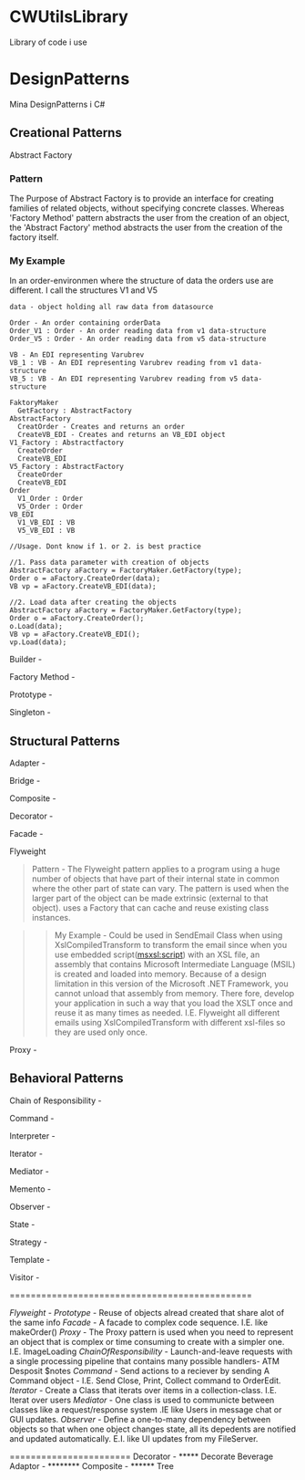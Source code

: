 # CWUtilsLibrary
Library of code i use


# DesignPatterns
Mina DesignPatterns i C#

## Creational Patterns

Abstract Factory
### Pattern
The Purpose of Abstract Factory is to provide an interface for creating families of related objects, without specifying concrete classes. Whereas 'Factory Method' pattern abstracts the user from the creation of an object, the 'Abstract Factory' method abstracts the user from the creation of the factory itself.

### My Example
In an order-environmen where the structure of data the orders use are different. I call the structures V1 and V5 
```
data - object holding all raw data from datasource

Order - An order containing orderData
Order_V1 : Order - An order reading data from v1 data-structure
Order_V5 : Order - An order reading data from v5 data-structure

VB - An EDI representing Varubrev
VB_1 : VB - An EDI representing Varubrev reading from v1 data-structure
VB_5 : VB - An EDI representing Varubrev reading from v5 data-structure

FaktoryMaker
  GetFactory : AbstractFactory
AbstractFactory 
  CreatOrder - Creates and returns an order
  CreateVB_EDI - Creates and returns an VB_EDI object
V1_Factory : Abstractfactory 
  CreateOrder
  CreateVB_EDI
V5_Factory : AbstractFactory
  CreateOrder
  CreateVB_EDI
Order
  V1_Order : Order
  V5_Order : Order
VB_EDI
  V1_VB_EDI : VB
  V5_VB_EDI : VB
  
//Usage. Dont know if 1. or 2. is best practice

//1. Pass data parameter with creation of objects
AbstractFactory aFactory = FactoryMaker.GetFactory(type);
Order o = aFactory.CreateOrder(data);
VB vp = aFactory.CreateVB_EDI(data);

//2. Load data after creating the objects
AbstractFactory aFactory = FactoryMaker.GetFactory(type);
Order o = aFactory.CreateOrder();
o.Load(data); 
VB vp = aFactory.CreateVB_EDI();
vp.Load(data);

```

Builder - 

Factory Method -

Prototype - 

Singleton - 



## Structural Patterns

Adapter - 

Bridge - 

Composite - 

Decorator - 

Facade - 

Flyweight
> Pattern - The Flyweight pattern applies to a program using a huge number of objects that have part of their internal state in common where the other part of state can vary. The pattern is used when the larger part of the object can be made extrinsic (external to that object). uses a Factory that can cache and reuse existing class instances.

>> My Example - Could be used in SendEmail Class when using XslCompiledTransform to transform the email since 
when you use embedded script(<msxsl:script>) with an XSL file, an assembly that contains Microsoft Intermediate Language (MSIL) is created and loaded into memory. Because of a design limitation in this version of the Microsoft .NET Framework, you cannot unload that assembly from memory. There fore, develop your application in such a way that you load the XSLT once and reuse it as many times as needed. I.E. Flyweight all different emails using XslCompiledTransform with different xsl-files so they are used only once.

Proxy - 



## Behavioral Patterns

Chain of Responsibility - 

Command - 

Interpreter - 

Iterator - 

Mediator - 

Memento - 

Observer - 

State - 

Strategy - 

Template - 

Visitor - 



==============================================






*Flyweight* - 
*Prototype* - Reuse of objects alread created that share alot of the same info
*Facade* - A facade to complex code sequence. I.E. like makeOrder()
*Proxy* - The Proxy pattern is used when you need to represent an object that is complex or time consuming to create with a simpler one. I.E. ImageLoading
*ChainOfResponsibility* - Launch-and-leave requests with a single processing pipeline that contains many possible handlers- ATM Desposit $notes
*Command* - Send actions to a reciever by sending A Command object - I.E. Send Close, Print, Collect command to OrderEdit.
*Iterator* - Create a Class that iterats over items in a collection-class. I.E. Iterat over users
*Mediator* - One class is used to communicte between classes like a request/response system
.IE like Users in message chat or GUI updates.
*Observer* - Define a one-to-many dependency between objects so that when one object changes state, all its depedents are notified and updated automatically. E.I. like
UI updates from my FileServer.

=======================
Decorator - ***** Decorate Beverage
Adaptor - ********
Composite - ****** Tree










